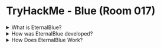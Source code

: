 #  TryHackMe - Blue (Room 017)

<details><summary>What is EternalBlue?</summary>
<p>

![](/Blue/images/msf.jpg)

EternalBlue is the name given to a series of Microsoft software vulnerabilities and the exploit created by the NSA as a cyberattack tool. Although the EternalBlue exploit - MS17-010 - affects only Windows operating systems, anything that uses the SMBv1 file-sharing protocol is technically at risk of being targeted

</p>
</details>

<details><summary>How was EternalBlue developed?</summary>
<p>
	
![](/Blue/images/msf2.jpg)

The origins of the SMB vulnerability are what spy stories are made of - dangerous NSA hacking tools leaked, a notorious group called Shadow Brokers on the hunt for common vulnerabilities and exposures, and a massively popular operating system

According to [condemning statements made by Microsoft](https://blogs.microsoft.com/on-the-issues/2017/05/14/need-urgent-collective-action-keep-people-safe-online-lessons-last-weeks-cyberattack/) EternalBlue was developed by the NSA as part of their controversial program of stockpiling and weaponizing cybersecurity vulnerabilities rather than flagging them to the appropriate vendor

</p>
</details>

<details><summary>How Does EternalBlue Work?</summary>
<p>
	
![](/Blue/images/msf3.jpg)

The EternalBlue exploit works by taking advantage of SMBv1 vulnerabilities present in older versions of Microsoft operating systems. SMBv1 was first developed in 1983 as a network communication protocol to enable shared access to files, printers and ports. It was essentially a way for Windows machines to talk to one another and other devices for remote services

The exploit makes use of the way Microsoft Windows handles or mishandles specially crafted packets from malicious attackers. All the attacker needs to do is send a maliciously-crafted packet to the target server and the malware propogates and a cyberattack ensues

Microsoft's patch closes the security vulnerability completely thus preventing attempts. But a key problem remains - for many versions of Windows, the software update must be installed in order to provide protection

It is THIS key problem that gives EternalBlue such a long shelf life - many people and even businesses fail to update their software regularly, leaving their OS's unpatched and vulnerable

If you want more in-depth information about how it works, check out [this article](https://research.checkpoint.com/2017/eternalblue-everything-know/)

</p>
</details>